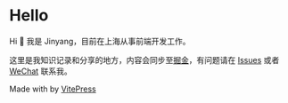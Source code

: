 # Hello

Hi 👋 我是 Jinyang，目前在上海从事前端开发工作。

这里是我知识记录和分享的地方，内容会同步至[掘金](https://juejin.cn/user/3685218709706807/posts)，有问题请在 [Issues](https://github.com/Jinyang79/blog-vitepress/issues) 或者 [WeChat](https://gitee.com/jinyang7/blog-image/raw/master/img/202208141742797.jpeg) 联系我。

Made with by [VitePress](https://vitepress.vuejs.org/)
